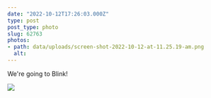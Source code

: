 ```yaml
---
date: "2022-10-12T17:26:03.000Z"
type: post 
post_type: photo
slug: 62763
photos: 
- path: data/uploads/screen-shot-2022-10-12-at-11.25.19-am.png
  alt: 
---
```

We&#39;re going to Blink!


![](https://brandontreb.com/data/uploads/screen-shot-2022-10-12-at-11.25.19-am.png)
